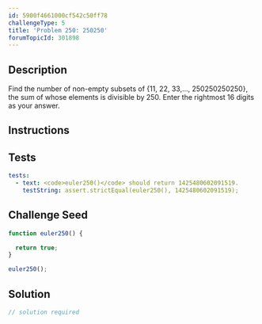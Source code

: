 ```yaml
---
id: 5900f4661000cf542c50ff78
challengeType: 5
title: 'Problem 250: 250250'
forumTopicId: 301898
---
```


## Description

<section id='description'>

Find the number of non-empty subsets of {11, 22, 33,..., 250250250250}, the sum of whose elements is divisible by 250. Enter the rightmost 16 digits as your answer.

</section>

## Instructions

<section id='instructions'>

</section>

## Tests

<section id='tests'>

```yml
tests:
  - text: <code>euler250()</code> should return 1425480602091519.
    testString: assert.strictEqual(euler250(), 1425480602091519);

```

</section>

## Challenge Seed

<section id='challengeSeed'>

<div id='js-seed'>

```js
function euler250() {

  return true;
}

euler250();
```

</div>

</section>

## Solution

<section id='solution'>

```js
// solution required
```

</section>
